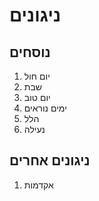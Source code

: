 ניגונים
=======

נוסחים
------

1.  יום חול
2.  שבת
3.  יום טוב
4.  ימים נוראים
5.  הלל
6.  נעילה

ניגונים אחרים
-------------

1.  אקדמות
